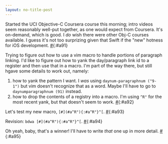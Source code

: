 ```yaml
---
layout: no-title-post
---
```

Started the UCI Objective-C Coursera course this morning; intro videos seem reasonably well-put together, as one would expect from Coursera. It's on-demand, which is good. I _do_ wish there were other Obj-C courses available. I guess it's not too surprizing given that Swift if the "new" hotness for iOS development.  [#](#a91){:#a91} 

Trying to figure out how to use a vim macro to handle portions of paragraph linking. I'd like to figure out how to yank the day/paragraph link id to a register and then use that in a macro. I'm part of the way there, but still hgave some details to work out, namely:
1. how to yank the pattern I want. I _was_ using `daynum-paragraphnum ("9-1")` but vim doesn't recognize that as a word. Maybe I'll have to go to `daynumparagraphnum (91)` instead.
1. how to drop the contents of a registry into a macro. I'm using `^R"` for the most recent yank, but that doesn't seem to work.  [#](#a92){:#a92}

Let's test my new macro, `[#](#a^R"){:#a^R"}^[`. [#](#a93){:#a93}

Revision: `bdwa [#](#a^R"){:#a^R"}^[`. [#](#a94){:#a94}

Oh yeah, baby, that's a winner! I'll have to write _that_ one up in more detail. [#](#a95){:#a95}
